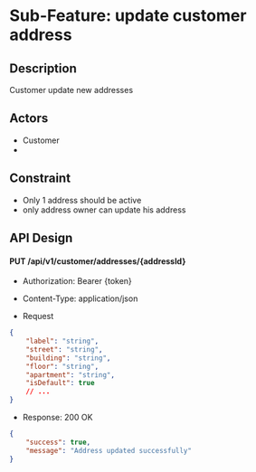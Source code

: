 # Sub-Feature: update customer address

## Description

Customer update new addresses

## Actors

- Customer
-

## Constraint

- Only 1 address should be active
- only address owner can update his address

## API Design

#### PUT /api/v1/customer/addresses/{addressId}

- Authorization: Bearer {token}

- Content-Type: application/json
- Request

```json
{
	"label": "string",
	"street": "string",
	"building": "string",
	"floor": "string",
	"apartment": "string",
	"isDefault": true
	// ...
}
```

- Response: 200 OK

```json
{
	"success": true,
	"message": "Address updated successfully"
}
```
